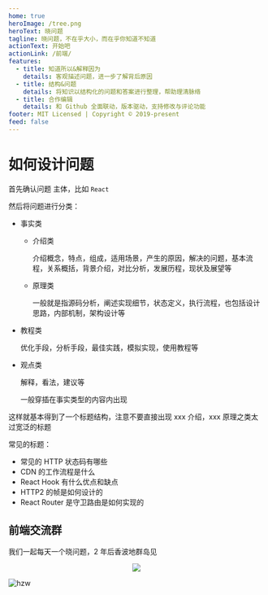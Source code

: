 ```yaml
---
home: true
heroImage: /tree.png
heroText: 晓问题
tagline: 晓问题，不在乎大小，而在乎你知道不知道
actionText: 开始吧
actionLink: /前端/
features:
  - title: 知道所以&解释因为
    details: 客观描述问题，进一步了解背后原因
  - title: 结构&问题
    details: 将知识以结构化的问题和答案进行整理，帮助理清脉络
  - title: 合作编辑
    details: 和 Github 全面联动，版本驱动，支持修改与评论功能
footer: MIT Licensed | Copyright © 2019-present
feed: false
---
```


# 如何设计问题

首先确认问题 主体，比如 `React`

然后将问题进行分类：

- 事实类

  - 介绍类

    介绍概念，特点，组成，适用场景，产生的原因，解决的问题，基本流程，关系概括，背景介绍，对比分析，发展历程，现状及展望等

  - 原理类

    一般就是指源码分析，阐述实现细节，状态定义，执行流程，也包括设计思路，内部机制，架构设计等

- 教程类

  优化手段，分析手段，最佳实践，模拟实现，使用教程等

- 观点类

  解释，看法，建议等

  一般穿插在事实类型的内容内出现

这样就基本得到了一个标题结构，注意不要直接出现 xxx 介绍，xxx 原理之类太过宽泛的标题

常见的标题：

- 常见的 HTTP 状态码有哪些
- CDN 的工作流程是什么
- React Hook 有什么优点和缺点
- HTTP2 的帧是如何设计的
- React Router 是守卫路由是如何实现的

## 前端交流群

我们一起每天一个晓问题，2 年后香波地群岛见

<div align="center" class="qrcode"><img src="/qrcode.jpeg" /></div>

![hzw](/hzw.jpeg)

<ContributorsList repo="true" />
